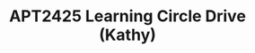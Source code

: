 ---
title: APT2425 Learning Circle Drive (Kathy)
redirect_to: https://drive.google.com/drive/u/1/folders/1KghfqkXOBUphiNHJPXz86044x4hYR75V
redirect_from: 
  - /APT2425OHRFlossers
  - /apt2425ohrflossers
---